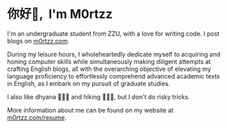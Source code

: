 # <Hello>你好👋, &nbsp;I'm M0rtzz</Hello>

I'm an undergraduate student from ZZU, with a love for writing code. I post blogs on [m0rtzz.com](https://www.m0rtzz.com).

During my leisure hours, I wholeheartedly dedicate myself to acquiring and honing computer skills while simultaneously making diligent attempts at crafting English blogs, all with the overarching objective of elevating my language proficiency to effortlessly comprehend advanced academic texts in English, as I embark on my pursuit of graduate studies.

I also like dhyana 🧘🏻‍♂️ and hiking 🚶🏻‍♂️, but I don't do risky tricks.

More information about me can be found on my website at [m0rtzz.com/resume](https://www.m0rtzz.com/resume).
